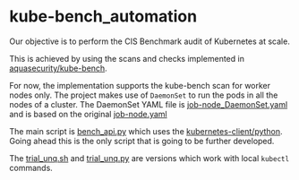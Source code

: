 # kube-bench_automation

Our objective is to perform the CIS Benchmark audit of Kubernetes at scale.

This is achieved by using the scans and checks implemented in [aquasecurity/kube-bench](https://github.com/aquasecurity/kube-bench).

For now, the implementation supports the kube-bench scan for worker nodes only. The project makes use of `DaemonSet` to run the pods in all the nodes of a cluster. The DaemonSet YAML file is [job-node_DaemonSet.yaml](https://github.com/daipayanb/kube-bench_distributed/blob/master/job-node_DaemonSet.yaml) and is based on the original [job-node.yaml](https://github.com/daipayanb/kube-bench_distributed/blob/master/job-node.yaml)

The main script is [bench_api.py](https://github.com/daipayanb/kube-bench_distributed/blob/master/bench_api.py) which uses the [kubernetes-client/python](https://github.com/kubernetes-client/python). Going ahead this is the only script that is going to be further developed.

The [trial_unq.sh](https://github.com/daipayanb/kube-bench_distributed/blob/master/trial_unq.sh) and [trial_unq.py](https://github.com/daipayanb/kube-bench_distributed/blob/master/trial_unq.py) are versions which work with local `kubectl` commands. 
